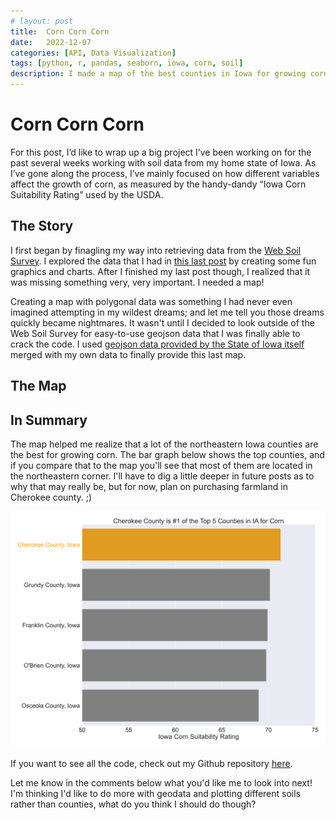 ```yaml
---
# layout: post
title:  Corn Corn Corn
date:   2022-12-07
categories: [API, Data Visualization]
tags: [python, r, pandas, seaborn, iowa, corn, soil]
description: I made a map of the best counties in Iowa for growing corn
---
```

# Corn Corn Corn

For this post, I’d like to wrap up a big project I’ve been working on for the past several weeks working with soil data from my home state of Iowa. As I’ve gone along the process, I’ve mainly focused on how different variables affect the growth of corn, as measured by the handy-dandy “Iowa Corn Suitability Rating” used by the USDA.


## The Story
I first began by finagling my way into retrieving data from the [Web Soil Survey](https://websoilsurvey.sc.egov.usda.gov/App/HomePage.htm). I explored the data that I had in [this last post](https://www.datasciencemagic.org/posts/Dirtylicious-Data-Exploration/) by creating some fun graphics and charts. After I finished my last post though, I realized that it was missing something very, very important. I needed a map!

Creating a map with polygonal data was something I had never even imagined attempting in my wildest dreams; and let me tell you those dreams quickly became nightmares. It wasn't until I decided to look outside of the Web Soil Survey for easy-to-use geojson data that I was finally able to crack the code. I used [geojson data provided by the State of Iowa itself](https://www.arcgis.com/home/item.html?id=8a1c2d500d8847d79aa47d45d44eb133#overview) merged with my own data to finally provide this last map.

## The Map




## In Summary
The map helped me realize that a lot of the northeastern Iowa counties are the best for growing corn. The bar graph below shows the top counties, and if you compare that to the map you'll see that most of them are located in the northeastern corner. I'll have to dig a little deeper in future posts as to why that may really be, but for now, plan on purchasing farmland in Cherokee county. ;)

<img src="https://github.com/sspackman99/sspackman99.github.io/raw/main/assets/images/county.png" alt="" style="width:1000px;"/>

If you want to see all the code, check out my Github repository [here](https://github.com/sspackman99/wss_data_access).

Let me know in the comments below what you'd like me to look into next! I'm thinking I'd like to do more with geodata and plotting different soils rather than counties, what do you think I should do though?
